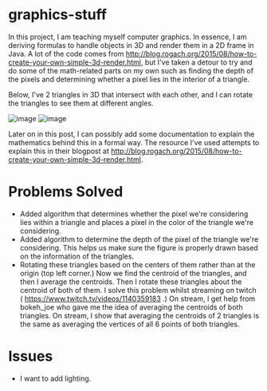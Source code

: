 # graphics-stuff
In this project, I am teaching myself computer graphics. In essence, I am deriving formulas to handle objects in 3D and render them in a 2D frame in Java. A lot of the code comes from http://blog.rogach.org/2015/08/how-to-create-your-own-simple-3d-render.html, but I've taken a detour to try and do some of the math-related parts on my own such as finding the depth of the pixels and determining whether a pixel lies in the interior of a triangle.

Below, I've 2 triangles in 3D that intersect with each other, and I can rotate the triangles to see them at different angles.

![image](https://user-images.githubusercontent.com/32008471/130649536-02191ad2-b585-4473-8392-eac1173b9097.png)
![image](https://user-images.githubusercontent.com/32008471/130649968-528bb9f4-040e-4d79-b65b-fa104f068404.png)

Later on in this post, I can possibly add some documentation to explain the mathematics behind this in a formal way. The resource I've used attempts to explain this in their blogpost at http://blog.rogach.org/2015/08/how-to-create-your-own-simple-3d-render.html.

# Problems Solved
* Added algorithm that determines whether the pixel we're considering lies within a triangle and places a pixel in the color of the triangle we're considering.
* Added algorithm to determine the depth of the pixel of the triangle we're considering. This helps us make sure the figure is properly drawn based on the information of the triangles.
* Rotating these triangles based on the centers of them rather than at the origin (top left corner.) Now we find the centroid of the triangles, and then I average the centroids. Then I rotate these triangles about the centroid of both of them. I solve this problem whilst streaming on twitch ( https://www.twitch.tv/videos/1140359183 .) On stream, I get help from bokeh_joe who gave me the idea of averaging the centroids of both triangles. On stream, I show that averaging the centroids of 2 triangles is the same as averaging the vertices of all 6 points of both triangles.

# Issues
* I want to add lighting.
